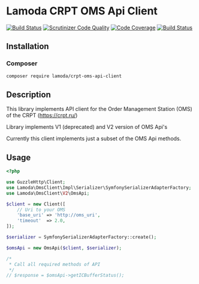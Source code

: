 Lamoda CRPT OMS Api Client
==========================

[![Build Status](https://travis-ci.org/lamoda/crpt-oms-api-client.svg?branch=master)](https://travis-ci.org/lamoda/crpt-oms-api-client)
[![Scrutinizer Code Quality](https://scrutinizer-ci.com/g/lamoda/crpt-oms-api-client/badges/quality-score.png?b=master)](https://scrutinizer-ci.com/g/lamoda/crpt-oms-api-client/?branch=master)
[![Code Coverage](https://scrutinizer-ci.com/g/lamoda/crpt-oms-api-client/badges/coverage.png?b=master)](https://scrutinizer-ci.com/g/lamoda/crpt-oms-api-client/?branch=master)
[![Build Status](https://scrutinizer-ci.com/g/lamoda/crpt-oms-api-client/badges/build.png?b=master)](https://scrutinizer-ci.com/g/lamoda/crpt-oms-api-client/build-status/master)

## Installation

### Composer

```sh
composer require lamoda/crpt-oms-api-client
```

## Description

This library implements API client for the Order Management Station (OMS) of the CRPT (https://crpt.ru/)

Library implements V1 (deprecated) and V2 version of OMS Api's

Currently this client implements just a subset of the OMS Api methods.

## Usage

```php
<?php

use GuzzleHttp\Client;
use Lamoda\OmsClient\Impl\Serializer\SymfonySerializerAdapterFactory;
use Lamoda\OmsClient\V2\OmsApi;

$client = new Client([
    // Uri to your OMS
    'base_uri' => 'http://oms_uri',
    'timeout'  => 2.0,
]);

$serializer = SymfonySerializerAdapterFactory::create();

$omsApi = new OmsApi($client, $serializer);

/*
 * Call all required methods of API
 */
// $response = $omsApi->getICBufferStatus();
```
